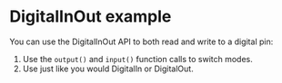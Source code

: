 # DigitalInOut example

You can use the DigitalInOut API to both read and write to a digital pin:

1. Use the `output()` and `input()` function calls to switch modes.
1. Use just like you would DigitalIn or DigitalOut.
